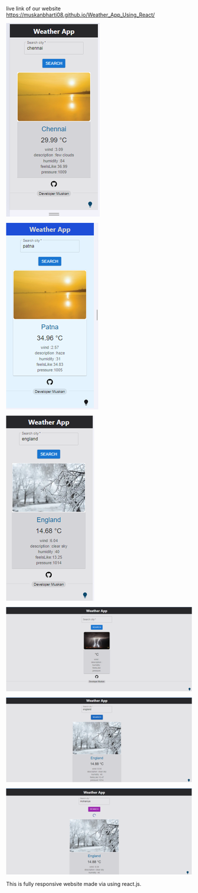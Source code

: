 live link of our website
https://muskanbharti08.github.io/Weather_App_Using_React/

![alt text](image.png)

![alt text](image-1.png)

![alt text](image-2.png)

![alt text](image-3.png)

![alt text](image-4.png)

![alt text](image-5.png)


This is fully responsive website made via using react.js.

